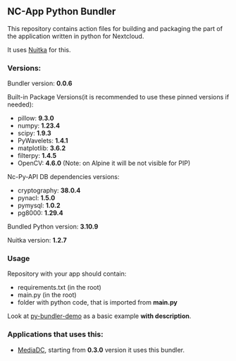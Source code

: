  ## NC-App Python Bundler

This repository contains action files for building and packaging the part of the application written in python for Nextcloud.

It uses [Nuitka](https://github.com/Nuitka/Nuitka) for this.

### Versions:

Bundler version: **0.0.6**

Built-in Package Versions(it is recommended to use these pinned versions if needed):

- pillow: **9.3.0**
- numpy: **1.23.4**
- scipy: **1.9.3**
- PyWavelets: **1.4.1**
- matplotlib: **3.6.2**
- filterpy: **1.4.5**
- OpenCV: **4.6.0** (Note: on Alpine it will be not visible for PIP)

Nc-Py-API DB dependencies versions:

- cryptography: **38.0.4**
- pynacl: **1.5.0**
- pymysql: **1.0.2**
- pg8000: **1.29.4**

Bundled Python version: **3.10.9**

Nuitka version: **1.2.7**

### Usage

Repository with your app should contain:

- requirements.txt (in the root)
- main.py (in the root)
- folder with python code, that is imported from **main.py**

Look at [py-bundler-demo](https://github.com/cloud-py-api/py_bundler-demo) as a basic example **with description**.

### Applications that uses this:

- [MediaDC](https://github.com/andrey18106/mediadc), starting from **0.3.0** version it uses this bundler.
